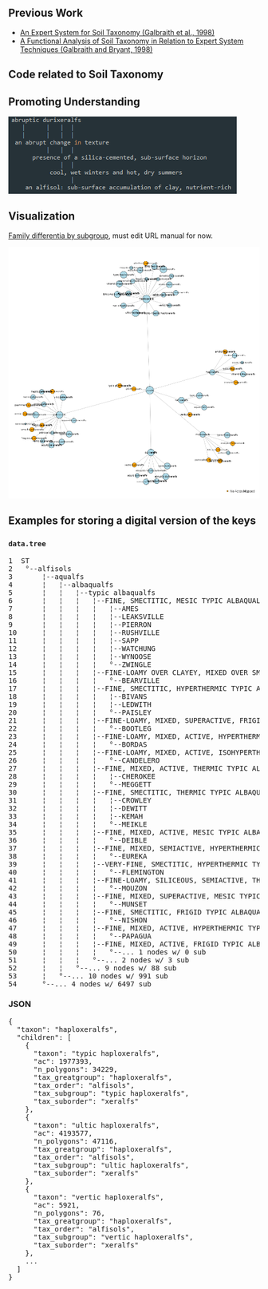 ## Previous Work

   * [An Expert System for Soil Taxonomy (Galbraith et al., 1998)](https://journals.lww.com/soilsci/Fulltext/1998/09000/AN_EXPERT_SYSTEM_FOR_SOIL_TAXONOMY.8.aspx)
   * [A Functional Analysis of Soil Taxonomy in Relation to Expert System Techniques (Galbraith and Bryant, 1998)](https://journals.lww.com/soilsci/Fulltext/1998/09000/A_FUNCTIONAL_ANALYSIS_OF_SOIL_TAXONOMY_IN_RELATION.7.aspx)



## Code related to Soil Taxonomy

## Promoting Understanding

![](formative-elements/abruptic-durixeralfs-translation.png)


## Visualization

[Family differentia by subgroup](https://casoilresource.lawr.ucdavis.edu/seriesTree/?subgroup=humic%20dystroxerepts), must edit URL manual for now.

![alt.text](xeralfs-graph.png)



## Examples for storing a digital version of the keys

### `data.tree`
<pre>
1  ST                                                                                                    
2   °--alfisols                                                                                          
3       ¦--aqualfs                                                                                       
4       ¦   ¦--albaqualfs                                                                                
5       ¦   ¦   ¦--typic albaqualfs                                                                      
6       ¦   ¦   ¦   ¦--FINE, SMECTITIC, MESIC TYPIC ALBAQUALFS                                           
7       ¦   ¦   ¦   ¦   ¦--AMES                                                                          
8       ¦   ¦   ¦   ¦   ¦--LEAKSVILLE                                                                    
9       ¦   ¦   ¦   ¦   ¦--PIERRON                                                                       
10      ¦   ¦   ¦   ¦   ¦--RUSHVILLE                                                                     
11      ¦   ¦   ¦   ¦   ¦--SAPP                                                                          
12      ¦   ¦   ¦   ¦   ¦--WATCHUNG                                                                      
13      ¦   ¦   ¦   ¦   ¦--WYNOOSE                                                                       
14      ¦   ¦   ¦   ¦   °--ZWINGLE                                                                       
15      ¦   ¦   ¦   ¦--FINE-LOAMY OVER CLAYEY, MIXED OVER SMECTITIC, SUPERACTIVE, FRIGID TYPIC ALBAQUALFS
16      ¦   ¦   ¦   ¦   °--BEARVILLE                                                                     
17      ¦   ¦   ¦   ¦--FINE, SMECTITIC, HYPERTHERMIC TYPIC ALBAQUALFS                                    
18      ¦   ¦   ¦   ¦   ¦--BIVANS                                                                        
19      ¦   ¦   ¦   ¦   ¦--LEDWITH                                                                       
20      ¦   ¦   ¦   ¦   °--PAISLEY                                                                       
21      ¦   ¦   ¦   ¦--FINE-LOAMY, MIXED, SUPERACTIVE, FRIGID TYPIC ALBAQUALFS                           
22      ¦   ¦   ¦   ¦   °--BOOTLEG                                                                       
23      ¦   ¦   ¦   ¦--FINE-LOAMY, MIXED, ACTIVE, HYPERTHERMIC TYPIC ALBAQUALFS                          
24      ¦   ¦   ¦   ¦   °--BORDAS                                                                        
25      ¦   ¦   ¦   ¦--FINE-LOAMY, MIXED, ACTIVE, ISOHYPERTHERMIC TYPIC ALBAQUALFS                       
26      ¦   ¦   ¦   ¦   °--CANDELERO                                                                     
27      ¦   ¦   ¦   ¦--FINE, MIXED, ACTIVE, THERMIC TYPIC ALBAQUALFS                                     
28      ¦   ¦   ¦   ¦   ¦--CHEROKEE                                                                      
29      ¦   ¦   ¦   ¦   °--MEGGETT                                                                       
30      ¦   ¦   ¦   ¦--FINE, SMECTITIC, THERMIC TYPIC ALBAQUALFS                                         
31      ¦   ¦   ¦   ¦   ¦--CROWLEY                                                                       
32      ¦   ¦   ¦   ¦   ¦--DEWITT                                                                        
33      ¦   ¦   ¦   ¦   ¦--KEMAH                                                                         
34      ¦   ¦   ¦   ¦   °--MEIKLE                                                                        
35      ¦   ¦   ¦   ¦--FINE, MIXED, ACTIVE, MESIC TYPIC ALBAQUALFS                                       
36      ¦   ¦   ¦   ¦   °--DEIBLE                                                                        
37      ¦   ¦   ¦   ¦--FINE, MIXED, SEMIACTIVE, HYPERTHERMIC TYPIC ALBAQUALFS                            
38      ¦   ¦   ¦   ¦   °--EUREKA                                                                        
39      ¦   ¦   ¦   ¦--VERY-FINE, SMECTITIC, HYPERTHERMIC TYPIC ALBAQUALFS                               
40      ¦   ¦   ¦   ¦   °--FLEMINGTON                                                                    
41      ¦   ¦   ¦   ¦--FINE-LOAMY, SILICEOUS, SEMIACTIVE, THERMIC TYPIC ALBAQUALFS                       
42      ¦   ¦   ¦   ¦   °--MOUZON                                                                        
43      ¦   ¦   ¦   ¦--FINE, MIXED, SUPERACTIVE, MESIC TYPIC ALBAQUALFS                                  
44      ¦   ¦   ¦   ¦   °--MUNSET                                                                        
45      ¦   ¦   ¦   ¦--FINE, SMECTITIC, FRIGID TYPIC ALBAQUALFS                                          
46      ¦   ¦   ¦   ¦   °--NISHON                                                                        
47      ¦   ¦   ¦   ¦--FINE, MIXED, ACTIVE, HYPERTHERMIC TYPIC ALBAQUALFS                                
48      ¦   ¦   ¦   ¦   °--PAPAGUA                                                                       
49      ¦   ¦   ¦   ¦--FINE, MIXED, ACTIVE, FRIGID TYPIC ALBAQUALFS                                      
50      ¦   ¦   ¦   ¦   °--... 1 nodes w/ 0 sub                                                          
51      ¦   ¦   ¦   °--... 2 nodes w/ 3 sub                                                              
52      ¦   ¦   °--... 9 nodes w/ 88 sub                                                                 
53      ¦   °--... 10 nodes w/ 991 sub                                                                   
54      °--... 4 nodes w/ 6497 sub 
</pre>


### JSON
<pre>
{
  "taxon": "haploxeralfs",
  "children": [
    {
      "taxon": "typic haploxeralfs",
      "ac": 1977393,
      "n_polygons": 34229,
      "tax_greatgroup": "haploxeralfs",
      "tax_order": "alfisols",
      "tax_subgroup": "typic haploxeralfs",
      "tax_suborder": "xeralfs"
    },
    {
      "taxon": "ultic haploxeralfs",
      "ac": 4193577,
      "n_polygons": 47116,
      "tax_greatgroup": "haploxeralfs",
      "tax_order": "alfisols",
      "tax_subgroup": "ultic haploxeralfs",
      "tax_suborder": "xeralfs"
    },
    {
      "taxon": "vertic haploxeralfs",
      "ac": 5921,
      "n_polygons": 76,
      "tax_greatgroup": "haploxeralfs",
      "tax_order": "alfisols",
      "tax_subgroup": "vertic haploxeralfs",
      "tax_suborder": "xeralfs"
    },
    ...
  ]
}
</pre>
